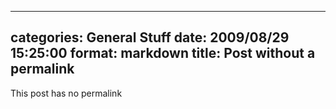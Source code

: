 
---
categories: General Stuff
date: 2009/08/29 15:25:00
format: markdown
title: Post without a permalink
---
This post has no permalink